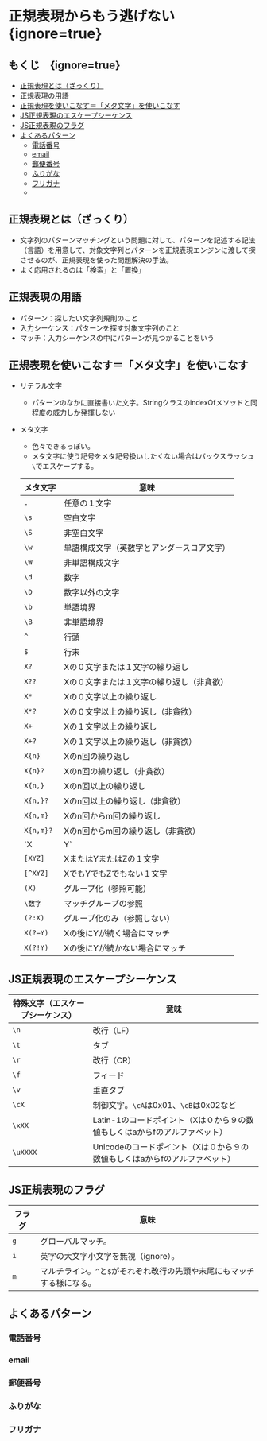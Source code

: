 # 正規表現からもう逃げない　{ignore=true}

## もくじ　{ignore=true}

<!-- @import "[TOC]" {cmd="toc" depthFrom=1 depthTo=6 orderedList=false} -->

<!-- code_chunk_output -->

- [正規表現とは（ざっくり）](#正規表現とはざっくり)
- [正規表現の用語](#正規表現の用語)
- [正規表現を使いこなす＝「メタ文字」を使いこなす](#正規表現を使いこなすメタ文字を使いこなす)
- [JS正規表現のエスケープシーケンス](#js正規表現のエスケープシーケンス)
- [JS正規表現のフラグ](#js正規表現のフラグ)
- [よくあるパターン](#よくあるパターン)
  - [電話番号](#電話番号)
  - [email](#email)
  - [郵便番号](#郵便番号)
  - [ふりがな](#ふりがな)
  - [フリガナ](#フリガナ)
  - [](#)

<!-- /code_chunk_output -->

## 正規表現とは（ざっくり）
- 文字列のパターンマッチングという問題に対して、パターンを記述する記法（言語）を用意して、対象文字列とパターンを正規表現エンジンに渡して探させるのが、正規表現を使った問題解決の手法。
- よく応用されるのは「検索」と「置換」
## 正規表現の用語
- パターン：探したい文字列規則のこと
- 入力シーケンス：パターンを探す対象文字列のこと
- マッチ：入力シーケンスの中にパターンが見つかることをいう
## 正規表現を使いこなす＝「メタ文字」を使いこなす
- リテラル文字
  - パターンのなかに直接書いた文字。StringクラスのindexOfメソッドと同程度の威力しか発揮しない
- メタ文字
  - 色々できるっぽい。
  - メタ文字に使う記号をメタ記号扱いしたくない場合はバックスラッシュ`\`でエスケープする。

  |メタ文字|意味
  |---|---
  |`.`|任意の１文字
  |`\s`|空白文字
  |`\S`|非空白文字
  |`\w`|単語構成文字（英数字とアンダースコア文字）
  |`\W`|非単語構成文字
  |`\d`|数字
  |`\D`|数字以外の文字
  |`\b`|単語境界
  |`\B`|非単語境界
  |`^`|行頭
  |`$`|行末
  |`X?`|Xの０文字または１文字の繰り返し
  |`X??`|Xの０文字または１文字の繰り返し（非貪欲）
  |`X*`|Xの０文字以上の繰り返し
  |`X*?`|Xの０文字以上の繰り返し（非貪欲）
  |`X+`|Xの１文字以上の繰り返し
  |`X+?`|Xの１文字以上の繰り返し（非貪欲）
  |`X{n}`|Xのn回の繰り返し
  |`X{n}?`|Xのn回の繰り返し（非貪欲）
  |`X{n,}`|Xのn回以上の繰り返し
  |`X{n,}?`|Xのn回以上の繰り返し（非貪欲）
  |`X{n,m}`|Xのn回からm回の繰り返し
  |`X{n,m}?`|Xのn回からm回の繰り返し（非貪欲）
  |`X|Y`|XまたはY
  |`[XYZ]`|XまたはYまたはZの１文字
  |`[^XYZ]`|XでもYでもZでもない１文字
  |`(X)`|グループ化（参照可能）
  |`\数字`|マッチグループの参照
  |`(?:X)`|グループ化のみ（参照しない）
  |`X(?=Y)`|Xの後にYが続く場合にマッチ
  |`X(?!Y)`|Xの後にYが続かない場合にマッチ

## JS正規表現のエスケープシーケンス

  |特殊文字（エスケープシーケンス）|意味
  |---|---
  |`\n`|改行（LF）
  |`\t`|タブ
  |`\r`|改行（CR）
  |`\f`|フィード
  |`\v`|垂直タブ
  |`\cX`|制御文字。`\cA`は0x01、`\cB`は0x02など
  |`\xXX`|Latin-1のコードポイント（Xは０から９の数値もしくはaからfのアルファベット）
  |`\uXXXX`|Unicodeのコードポイント（Xは０から９の数値もしくはaからfのアルファベット）

## JS正規表現のフラグ

  |フラグ|意味
  |---|---
  |`g`|グローバルマッチ。
  |`i`|英字の大文字小文字を無視（ignore）。
  |`m`|マルチライン。`^`と`$`がそれぞれ改行の先頭や末尾にもマッチする様になる。


## よくあるパターン
### 電話番号
### email
### 郵便番号
### ふりがな
### フリガナ
### 